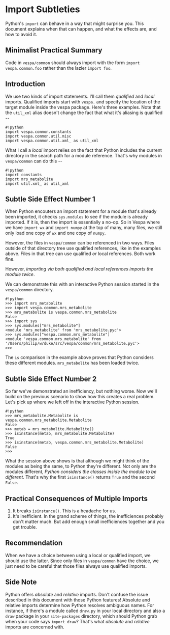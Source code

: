 # Import Subtleties
Python's `import` can behave in a way that might surprise you. This document
explains when that can happen, and what the effects are, and how to avoid it.

## Minimalist Practical Summary
Code in `vespa/common` should always import with the form 
`import vespa.common.foo` rather than the lazier `import foo`.

## Introduction
We use two kinds of import statements. I'll call them _qualified_  and
_local_ imports. Qualified imports start with `vespa.` and specify the 
location of the target module inside the vespa package. Here's
three examples. Note that the `util_xml` alias doesn't change
the fact that what it's aliasing is qualified -- 

```
#!python
import vespa.common.constants
import vespa.common.util.misc
import vespa.common.util.xml_ as util_xml
```

What I call a _local_ import relies on the fact that Python includes the
current directory in the search path for a module reference. That's why
modules in `vespa/common` can do this -- 

```
#!python
import constants
import mrs_metabolite
import util.xml_ as util_xml
```

## Subtle Side Effect Number 1
When Python encouters an import statement for a module that's already been
imported, it checks `sys.modules` to see if the module is already imported.
If it is, then the import is essentially a no-op. So in Vespa where we have
`import wx` and `import numpy` at the top of many, many files, we still only
load one copy of `wx` and one copy of `numpy`.

However, the files in `vespa/common` can be referenced in two ways. Files
outside of that directory tree use qualified references, like in the examples
above. Files in that tree can use qualified _or_ local references. Both work
fine.

However, *importing via both qualified and local references imports the module twice*.

We can demonstrate this with an interactive Python session started in the
`vespa/common` directory.

```
#!python
>>> import mrs_metabolite
>>> import vespa.common.mrs_metabolite
>>> mrs_metabolite is vespa.common.mrs_metabolite
False
>>> import sys
>>> sys.modules["mrs_metabolite"]
<module 'mrs_metabolite' from 'mrs_metabolite.pyc'>
>>> sys.modules["vespa.common.mrs_metabolite"]
<module 'vespa.common.mrs_metabolite' from '/Users/philip/w/duke/src/vespa/common/mrs_metabolite.pyc'>
>>> 
```

The `is` comparison in the example above proves that Python considers these
different modules. `mrs_metabolite` has been loaded twice.

## Subtle Side Effect Number 2
So far we've demonstrated an inefficiency, but nothing worse. Now we'll build
on the previous scenario to show how this creates a real problem. Let's 
pick up where we left off in the interactive Python session.

```
#!python
>>> mrs_metabolite.Metabolite is vespa.common.mrs_metabolite.Metabolite
False
>>> metab = mrs_metabolite.Metabolite()
>>> isinstance(metab, mrs_metabolite.Metabolite)
True
>>> isinstance(metab, vespa.common.mrs_metabolite.Metabolite)
False
>>>     
```

What the session above shows is that although we might think of the modules
as being the same, to Python they're different. Not only are the modules
different, *Python considers the classes inside the module to be different*.
That's why the first `isinstance()` returns `True` and the second `False`.

## Practical Consequences of Multiple Imports
1. It breaks `isinstance()`. This is a headache for us.
1. It's inefficient. In the grand scheme of things, the inefficiences
 probably don't matter much. But add enough small inefficiences together and
 you get trouble.
 
## Recommendation
When we have a choice between using a local or qualified import, we should 
use the latter. Since only files in `vespa/common` have the choice, we 
just need to be careful that those files always use qualified imports. 

## Side Note
Python offers _absolute_ and _relative_ imports. Don't confuse the issue
described in this document with those Python features! Absolute and relative
imports determine how Python resolves ambiguous names. For instance, if
there's a module called `draw.py` in your local directory and also a `draw`
package in your `site-packages` directory, which should Python grab when
your code says `import draw`? That's what _absolute_ and _relative_ 
imports are concerned with.
